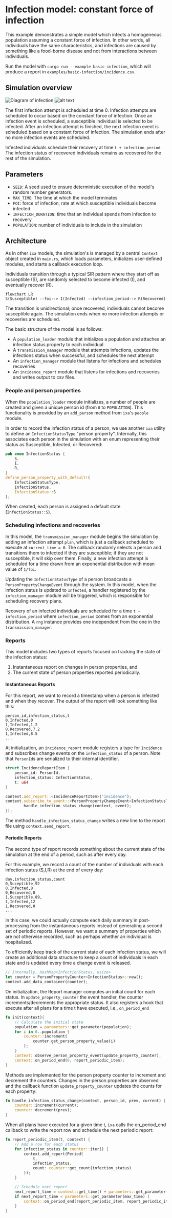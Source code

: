# Infection model: constant force of infection
This example demonstrates a simple model which infects a homogeneous population
assuming a constant force of infection. In other words, all individuals have the same
characteristics, and infections are caused by something like a food-borne disease
 and not from interactions between individuals.

Run the model with `cargo run --example basic-infection`, which will produce a
report in `examples/basic-infection/incidence.csv`.

## Simulation overview

![Diagram of infection](infection-diagram.png)
![alt text](image.png)

The first infection attempt is scheduled at time 0. Infection attempts are
scheduled to occur based on the constant force of infection. Once an infection
event is scheduled, a susceptible individual is selected to be infected. After
an infection attempt is finished, the next infection event is scheduled based
on a constant force of infection. The simulation ends after no more infection
events are scheduled.

Infected individuals schedule their recovery at time `t + infection_period`.
The infection status of recovered individuals remains as recovered for the
rest of the simulation.

## Parameters

* `SEED`: A seed used to ensure deterministic execution of the model's random number generators.
* `MAX_TIME`: The time at which the model terminates
* `FOI`: force of infection, rate at which susceptible individuals become infected
* `INFECTION_DURATION`: time that an individual spends from infection to recovery
* `POPULATION`: number of individuals to include in the simulation

## Architecture
As in other `ixa` models, the simulation's is managed by a central `Context` object
created in `main.rs`, which loads parameters, initializes user-defined modules,
and starts a callback execution loop.

Individuals transition through a typical SIR pattern where they
start off as susceptible (S), are randomly selected to become infected
(I), and eventually recover (R).

```mermaid
flowchart LR
S(Susceptible) --foi--> I(Infected) --infection_period--> R(Recovered)
```

The transition is unidirectional; once recovered, individuals cannot become
susceptible again. The simulation ends when no more infection attempts or
recoveries are scheduled.

The basic structure of the model is as follows:

* A `population_loader` module  that initializes a population and attaches an infection
  status property to each individual
* A `transmission_manager` module that attempts infections, updates the infections status when successful, and schedules the next attempt
* An `infection_manager` module that listens for infections and schedules recoveries
* An `incidence_report` module that listens for infections and recoveries and writes output to csv files.

### People and person properties
When the `population_loader` module initializes, a number of
people are created and given a unique person id (from `0` to `POPULATION`).
This functionality is provided by an `add_person` method from `ixa`'s `people`
module.

In order to record the infection status of a person, we use another `ixa` utility
to define an `InfectionStatusType` "person property". Internally, this associates
each person in the simulation with an enum representing their status as Susceptible,
Infected, or Recovered:

```rust
pub enum InfectionStatus {
    S,
    I,
    R,
}
define_person_property_with_default!(
    InfectionStatusType,
    InfectionStatus,
    InfectionStatus::S
);
```

When created, each person is assigned a default state (`InfectionStatus::S`).

### Scheduling infections and recoveries

In this model, the `transmission_manager` module begins the simulation by adding an
infection attempt `plan`, which is just a callback scheduled to execute at
`current_time = 0`. The callback randomly selects a person and transitions
them to infected if they are susceptible; if they are not susceptible,
it will skip over them. Finally, a new infection attempt is scheduled for
 a time drawn from an exponential distribution with mean value of
 `1/foi`.

Updating the `InfectionStatusType` of a person broadcasts a `PersonPropertyChangeEvent`
through the system. In this model, when the infection status is updated to `Infected`,
a handler registered by the `infection_manager` module will be triggered,
which is responsible for scheduling recovery plans.

Recovery of an infected individuals are scheduled for a time `t + infection_period`
where `infection_period` comes from an exponential distribution.
A `rng` instance provides one independent from the one in the `transmission_manager`.

### Reports

This model includes two types of reports focused on tracking the state of the
infection status:

1. Instantaneous report on changes in person properties, and
2. The current state of person properties reported periodically.

#### Instantaneous Reports
For this report, we want to record a timestamp when a person is infected
and when they recover. The output of the report will look something like this:

```
person_id,infection_status,t
0,Infected,0
1,Infected,1.2
0,Recovered,7.2
1,Infected,8.5
...
```
At initialization, an `incidence_report` module registers a type for `Incidence`
and subscribes change events on the `infection_status` of a person. Note that
`PersonId`s are serialized to their internal identifier.

```rust
struct IncidenceReportItem {
    person_id: PersonId,
    infection_status: InfectionStatus,
    t: u64
}

context.add_report::<IncidenceReportItem>("incidence");
context.subscribe_to_event::<PersonPropertyChangeEvent<InfectionStatusType>>(|context, event| {
        handle_infection_status_change(context, event);
});
```

The method `handle_infection_status_change` writes a new line to the report file
using `context.send_report`.

#### Periodic Reports
The second type of report records something about the current state of the
simulation at the end of a period, such as after every day.

For this example, we record a count of the number of individuals with each
infection status (S,I,R) at the end of every day:

```
day,infection_status,count
0,Suceptible,92
0,Infected,8
0,Recovered,0
1,Suceptible,89,
1,Infected,12
1,Recovered,0
...
```

In this case, we could actually compute each daily summary in
post-processing from the instantaneous reports instead of generating a second
set of periodic reports. However, we want a summary of properties
which are not otherwise recorded, such as perhaps whether an individual is
hospitalized.

To efficiently keep track of the current state of each infection status,
we will create an additional data structure to keep a count of individuals in
each state and is updated every time a change event is released.

```rust
// Internally, HashMap<InfectionStatus, usize>
let counter = PersonPropertyCounter<InfectionStatus>::new();
context.add_data_container(counter);
```

On initialization, the Report manager computes an initial count for each status.
In `update_property_counter` the event handler, the counter increments/decrements
the appropriate status. It also registers a hook that execute after all plans
for a time t have executed, i.e., `on_period_end`

```rust
fn init(context){
    // Calculate the initial state
    population = parameters::get_parameter(population);
    for i in 0..population {
        counter::increment(
            counter.get_person_property_value(i)
        );
    }
    context::observe_person_property_event(update_property_counter);
    context::on_period_end(0, report_periodic_item);
}
```
Methods are implemented for the person property counter to increment and decrement
the counters. Changes in the person properties are
observed and the callback function `update_property_counter` updates the
counts for each property:

```rust
fn handle_infection_status_change(context, person_id, prev, current) {
    counter::increment(current);
    counter::decrement(prev);
}
```

When all plans have executed for a given time t, `ixa` calls the on_period_end
callback to write the report row and schedule the next periodic report:

```rust
fn report_periodic_item(t, context) {
    // Add a row for each status
    for infection_status in counter::iter() {
        context.add_report(Period(
            t,
            infection_status,
            count: counter::get_count(infection_status)
        ));
    }

    // Schedule next report
    next_report_time = context::get_time() + parameters::get_parameter(reporting_period);
    if next_report_time < parameters::get_parameter(max_time) {
        context::on_period_end(report_periodic_item, report_periodic_item);
    }
}
```
